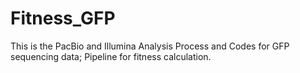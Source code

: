 # Fitness_GFP


This is the PacBio and Illumina Analysis Process and Codes for GFP sequencing data; Pipeline for fitness calculation.
